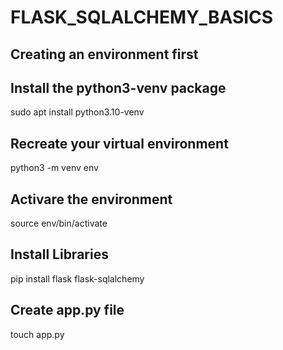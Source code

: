 # FLASK_SQLALCHEMY_BASICS 
## Creating an environment first ##
 ## Install the python3-venv package ##
  sudo apt install python3.10-venv
 ## Recreate your virtual environment ## 
  python3 -m venv env
 ## Activare the environment ## 
  source env/bin/activate


## Install Libraries ##
 pip install flask flask-sqlalchemy

## Create app.py file ## 
 touch app.py
